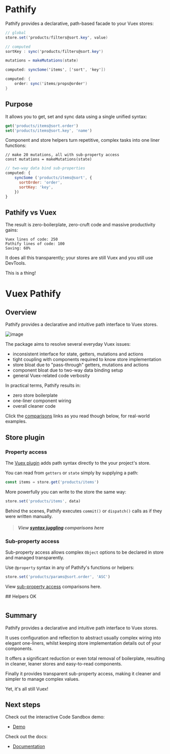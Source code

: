 # Pathify


Pathify provides a declarative, path-based facade to your Vuex stores:

```actionscript
// global
store.set('products/filters@sort.key', value)

// computed
sortKey : sync('products/filters@sort.key')

mutations = makeMutations(state)

computed: syncSome('items', ['sort', 'key'])

computed: {
    order: sync('items/props@order')
}
```

## Purpose

It allows you to get, set and sync data using a single unified syntax:

```javascript
get('products/items@sort.order')
set('products/items@sort.key', 'name')
```

Component and store helpers turn repetitive, complex tasks into one liner functions:

```
// make 20 mutations, all with sub-property access
const mutations = makeMutations(state)
```
```javascript
// two-way data bind sub-properties
computed: {
    syncSome ('products/items@sort', {
      sortOrder: 'order',
      sortKey: 'key',
    })
}
```

## Pathify vs Vuex

The result is zero-boilerplate, zero-cruft code and massive productivity gains:

    Vuex lines of code: 250
    Pathify lines of code: 100
    Saving: 60%

It does all this transparently; your stores are still Vuex and you still use DevTools.




<p class="tip">This is a thing!</p>

# Vuex Pathify

## Overview

Pathify provides a declarative and intuitive path interface to Vuex stores.

![image](https://user-images.githubusercontent.com/132681/37240859-d763f3ca-2448-11e8-9f41-0f90ac1f084b.png)

The package aims to resolve several everyday Vuex issues:

- inconsistent interface for state, getters, mutations and actions
- tight coupling with components required to know store implementation 
- store bloat due to "pass-through" getters, mutations and actions
- component bloat due to two-way data binding setup
- general Vuex-related code verbosity

In practical terms, Pathify results in:

- zero store boilerplate
- one-liner component wiring
- overall cleaner code

Click the [comparisons](docs/discussion/code-comparisons.md) links as you read though below, for real-world examples.

## Store plugin

### Property access

The [Vuex plugin](docs/api/plugin.md) adds path syntax directly to the your project's store. 

You can read from `getters` or `state` simply by supplying a path:

```js
const items = store.get('products/items')
```

More powerfully you can write to the store the same way:

```js
store.set('products/items', data)
```

Behind the scenes, Pathify executes `commit()` or `dispatch()` calls as if they were written manually. 

> ##### *View [syntax juggling](docs/discussion/code-comparisons.md#syntax-juggling) comparisons here*


### Sub-property access

Sub-property access allows complex `Object` options to be declared in store and managed transparently.

Use `@property` syntax in any of Pathify's functions or helpers:

```js
store.set('products/params@sort.order', 'ASC')
```

View [sub-property access](docs/discussion/code-comparisons.md#sub-property-access) comparisons here.

## Helpers OK


#
## Summary

Pathify provides a declarative and intuitive path interface to Vuex stores.

It uses configuration and reflection to abstract usually complex wiring into elegant one-liners, whilst keeping store implementation details out of your components.

It offers a significant reduction or even total removal of boilerplate, resulting in cleaner, leaner stores and easy-to-read components.

Finally it provides transparent sub-property access, making it cleaner and simpler to manage complex values.

Yet, it's all still Vuex!

## Next steps

Check out the interactive Code Sandbox demo:

- [Demo](https://codesandbox.io/s/github/davestewart/vuex-pathify/tree/master/demo)

Check out the docs:

- [Documentation](docs/index.md)



